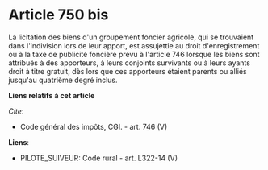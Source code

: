 # Article 750 bis

La licitation des biens d'un groupement foncier agricole, qui se trouvaient dans l'indivision lors de leur apport, est
assujettie au droit d'enregistrement ou à la taxe de publicité foncière prévu à l'article 746 lorsque les biens sont
attribués à des apporteurs, à leurs conjoints survivants ou à leurs ayants droit à titre gratuit, dès lors que ces apporteurs
étaient parents ou alliés jusqu'au quatrième degré inclus.

**Liens relatifs à cet article**

_Cite_:

  - Code général des impôts, CGI. - art. 746 (V)

**Liens**:

  - PILOTE_SUIVEUR: Code rural - art. L322-14 (V)
